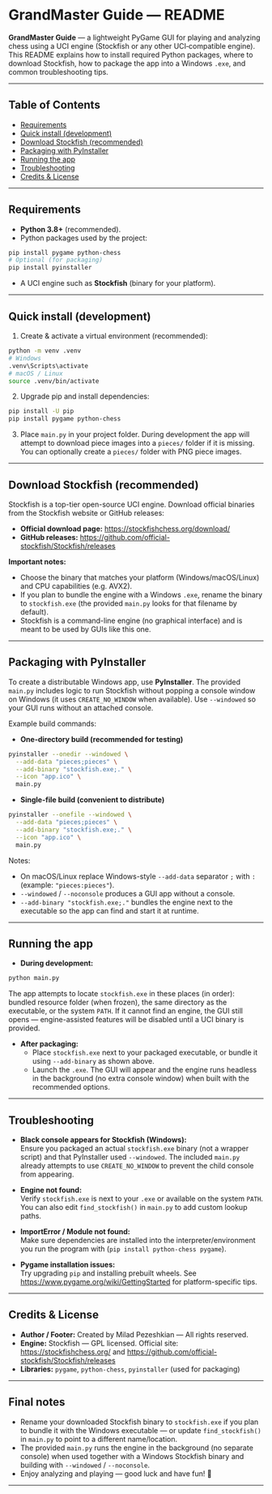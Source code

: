 # GrandMaster Guide — README

**GrandMaster Guide** — a lightweight PyGame GUI for playing and analyzing chess using a UCI engine (Stockfish or any other UCI‑compatible engine).  
This README explains how to install required Python packages, where to download Stockfish, how to package the app into a Windows `.exe`, and common troubleshooting tips.

---

## Table of Contents
- [Requirements](#requirements)  
- [Quick install (development)](#quick-install-development)  
- [Download Stockfish (recommended)](#download-stockfish-recommended)  
- [Packaging with PyInstaller](#packaging-with-pyinstaller)  
- [Running the app](#running-the-app)  
- [Troubleshooting](#troubleshooting)  
- [Credits & License](#credits--license)

---

## Requirements

- **Python 3.8+** (recommended).  
- Python packages used by the project:

```bash
pip install pygame python-chess
# Optional (for packaging)
pip install pyinstaller
```

- A UCI engine such as **Stockfish** (binary for your platform).

---

## Quick install (development)

1. Create & activate a virtual environment (recommended):

```bash
python -m venv .venv
# Windows
.venv\Scripts\activate
# macOS / Linux
source .venv/bin/activate
```

2. Upgrade pip and install dependencies:

```bash
pip install -U pip
pip install pygame python-chess
```

3. Place `main.py` in your project folder. During development the app will attempt to download piece images into a `pieces/` folder if it is missing. You can optionally create a `pieces/` folder with PNG piece images.

---

## Download Stockfish (recommended)

Stockfish is a top-tier open-source UCI engine. Download official binaries from the Stockfish website or GitHub releases:

- **Official download page:** https://stockfishchess.org/download/  
- **GitHub releases:** https://github.com/official-stockfish/Stockfish/releases

**Important notes:**
- Choose the binary that matches your platform (Windows/macOS/Linux) and CPU capabilities (e.g. AVX2).  
- If you plan to bundle the engine with a Windows `.exe`, rename the binary to `stockfish.exe` (the provided `main.py` looks for that filename by default).  
- Stockfish is a command-line engine (no graphical interface) and is meant to be used by GUIs like this one.

---

## Packaging with PyInstaller

To create a distributable Windows app, use **PyInstaller**. The provided `main.py` includes logic to run Stockfish without popping a console window on Windows (it uses `CREATE_NO_WINDOW` when available). Use `--windowed` so your GUI runs without an attached console.

Example build commands:

- **One-directory build (recommended for testing)**

```bash
pyinstaller --onedir --windowed \
  --add-data "pieces;pieces" \
  --add-binary "stockfish.exe;." \
  --icon "app.ico" \
  main.py
```

- **Single-file build (convenient to distribute)**

```bash
pyinstaller --onefile --windowed \
  --add-data "pieces;pieces" \
  --add-binary "stockfish.exe;." \
  --icon "app.ico" \
  main.py
```

Notes:
- On macOS/Linux replace Windows-style `--add-data` separator `;` with `:` (example: `"pieces:pieces"`).  
- `--windowed` / `--noconsole` produces a GUI app without a console.  
- `--add-binary "stockfish.exe;."` bundles the engine next to the executable so the app can find and start it at runtime.

---

## Running the app

- **During development:**

```bash
python main.py
```

The app attempts to locate `stockfish.exe` in these places (in order): bundled resource folder (when frozen), the same directory as the executable, or the system `PATH`. If it cannot find an engine, the GUI still opens — engine-assisted features will be disabled until a UCI binary is provided.

- **After packaging:**
  - Place `stockfish.exe` next to your packaged executable, or bundle it using `--add-binary` as shown above.
  - Launch the `.exe`. The GUI will appear and the engine runs headless in the background (no extra console window) when built with the recommended options.

---

## Troubleshooting

- **Black console appears for Stockfish (Windows):**  
  Ensure you packaged an actual `stockfish.exe` binary (not a wrapper script) and that PyInstaller used `--windowed`. The included `main.py` already attempts to use `CREATE_NO_WINDOW` to prevent the child console from appearing.

- **Engine not found:**  
  Verify `stockfish.exe` is next to your `.exe` or available on the system `PATH`. You can also edit `find_stockfish()` in `main.py` to add custom lookup paths.

- **ImportError / Module not found:**  
  Make sure dependencies are installed into the interpreter/environment you run the program with (`pip install python-chess pygame`).

- **Pygame installation issues:**  
  Try upgrading `pip` and installing prebuilt wheels. See https://www.pygame.org/wiki/GettingStarted for platform-specific tips.

---

## Credits & License

- **Author / Footer:** Created by Milad Pezeshkian — All rights reserved.  
- **Engine:** Stockfish — GPL licensed. Official site: https://stockfishchess.org/ and https://github.com/official-stockfish/Stockfish/releases  
- **Libraries:** `pygame`, `python-chess`, `pyinstaller` (used for packaging)

---

## Final notes

- Rename your downloaded Stockfish binary to `stockfish.exe` if you plan to bundle it with the Windows executable — or update `find_stockfish()` in `main.py` to point to a different name/location.  
- The provided `main.py` runs the engine in the background (no separate console) when used together with a Windows Stockfish binary and building with `--windowed` / `--noconsole`.  
- Enjoy analyzing and playing — good luck and have fun! 🎯

---

